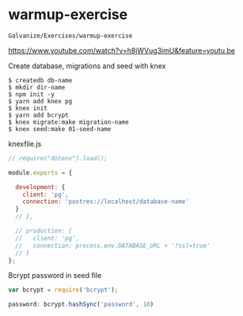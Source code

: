 # warmup-exercise

`Galvanize/Exercises/warmup-exercise`

https://www.youtube.com/watch?v=h8jWVug3imU&feature=youtu.be

Create database, migrations and seed with knex

```terminal
$ createdb db-name
$ mkdir dir-name
$ npm init -y
$ yarn add knex pg
$ knex init
$ yarn add bcrypt
$ knex migrate:make migration-name
$ knex seed:make 01-seed-name

```
knexfile.js

```js
// require("dotenv").load();

module.exports = {

  development: {
    client: 'pg',
    connection: 'postres://localhost/database-name'
  }
  // },

  // production: {
  //   client: 'pg',
  //   connection: process.env.DATABASE_URL + '?ssl=true'
  // }
};
```

Bcrypt password in seed file

```js
var bcrypt = require('bcrypt');

password: bcrypt.hashSync('password', 10)


```
